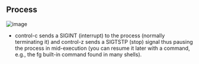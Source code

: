 ## Process
![image](https://user-images.githubusercontent.com/46720890/117984648-973a0780-b36a-11eb-9156-29aaa058a22f.png)
* control-c sends a SIGINT (interrupt) to the process (normally terminating it) and control-z sends a SIGTSTP (stop) signal thus pausing the process in mid-execution (you can resume it later with a command, e.g., the fg built-in command found in many shells).
